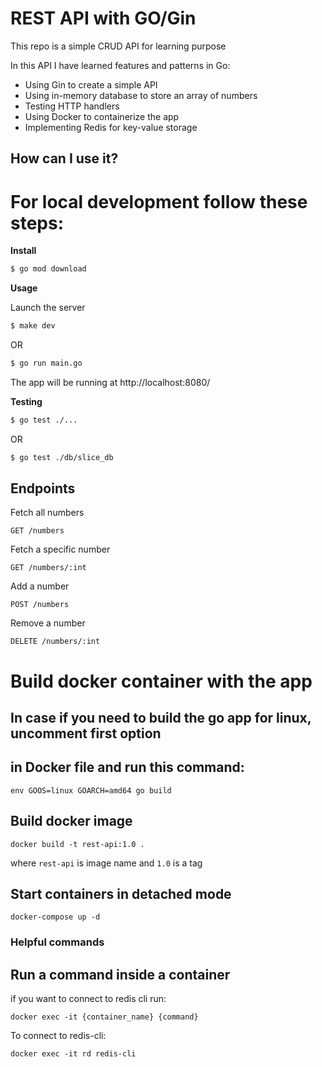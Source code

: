 # REST API with GO/Gin

This repo is a simple CRUD API for learning purpose

In this API I have learned features and patterns in Go:

- Using Gin to create a simple API
- Using in-memory database to store an array of numbers 
- Testing HTTP handlers
- Using Docker to containerize the app
- Implementing Redis for key-value storage

## How can I use it?

# For local development follow these steps:

**Install**

```sh
$ go mod download
```

**Usage**

Launch the server

```sh
$ make dev
```

OR

```sh
$ go run main.go
```

The app will be running at http://localhost:8080/

**Testing**

```sh
$ go test ./...
```

OR

```sh
$ go test ./db/slice_db
```

## Endpoints

Fetch all numbers

```
GET /numbers
```

Fetch a specific number

```
GET /numbers/:int
```

Add a number

```
POST /numbers
```

Remove a number

```
DELETE /numbers/:int
```


# Build docker container with the app

## In case if you need to build the go app for linux, uncomment first option
## in Docker file and run this command:
`env GOOS=linux GOARCH=amd64 go build`


## Build docker image
`docker build -t rest-api:1.0 .`

where `rest-api` is image name and `1.0` is a tag

## Start containers in detached mode
`docker-compose up -d`

### Helpful commands 

## Run a command inside a container
if you want to connect to redis cli run:

`docker exec -it {container_name} {command}`

To connect to redis-cli:

`docker exec -it rd redis-cli` 
